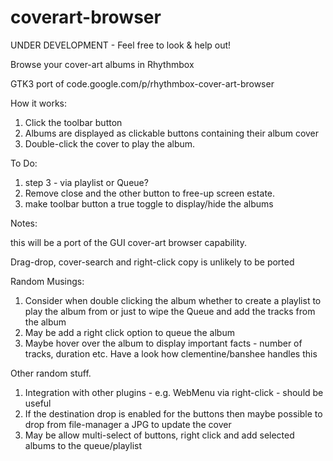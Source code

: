 coverart-browser
================

UNDER DEVELOPMENT - Feel free to look & help out!

Browse your cover-art albums in Rhythmbox

GTK3 port of code.google.com/p/rhythmbox-cover-art-browser

How it works:

1. Click the toolbar button
2. Albums are displayed as clickable buttons containing their album cover
3. Double-click the cover to play the album.

To Do:

1. step 3 - via playlist or Queue?
2. Remove close and the other button to free-up screen estate.
3. make toolbar button a true toggle to display/hide the albums

Notes:

this will be a port of the GUI cover-art browser capability.

Drag-drop, cover-search and right-click copy is unlikely to be ported

Random Musings:

1. Consider when double clicking the album whether to create a playlist to play the album from or just to wipe the Queue and add the tracks from the album
2. May be add a right click option to queue the album
3. Maybe hover over the album to display important facts - number of tracks, duration etc.  Have a look how clementine/banshee handles this

Other random stuff.

1. Integration with other plugins - e.g. WebMenu via right-click - should be useful
2. If the destination drop is enabled for the buttons then maybe possible to drop from file-manager a JPG to update the cover
3. May be allow multi-select of buttons, right click and add selected albums to the queue/playlist
                                                              


